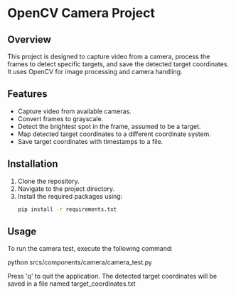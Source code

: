 # OpenCV Camera Project

## Overview

This project is designed to capture video from a camera, process the frames to detect specific targets, and save the detected target coordinates. It uses OpenCV for image processing and camera handling.

## Features

- Capture video from available cameras.
- Convert frames to grayscale.
- Detect the brightest spot in the frame, assumed to be a target.
- Map detected target coordinates to a different coordinate system.
- Save target coordinates with timestamps to a file.

## Installation

1. Clone the repository.
2. Navigate to the project directory.
3. Install the required packages using:
   ```bash
   pip install -r requirements.txt

## Usage

To run the camera test, execute the following command:

   python srcs/components/camera/camera_test.py

Press 'q' to quit the application. The detected target coordinates will be saved in a file named target_coordinates.txt